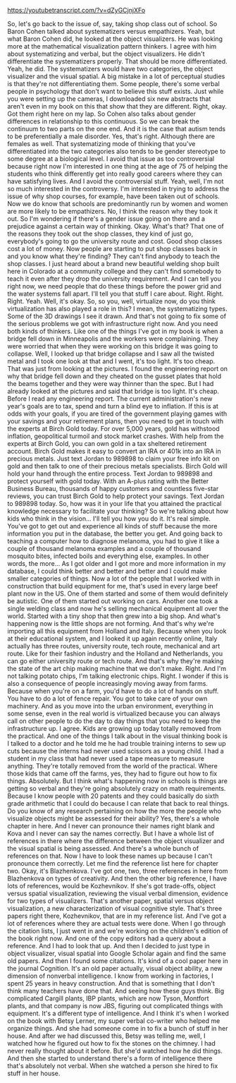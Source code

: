https://youtubetranscript.com/?v=dZyGCjnjXFo

 So, let's go back to the issue of, say, taking shop class out of school. So Baron Cohen talked about systematizers versus empathizers. Yeah, but what Baron Cohen did, he looked at the object visualizers. He was looking more at the mathematical visualization pattern thinkers. I agree with him about systematizing and verbal, but the object visualizers. He didn't differentiate the systematizers properly. That should be more differentiated. Yeah, he did. The systematizers would have two categories, the object visualizer and the visual spatial. A big mistake in a lot of perceptual studies is that they're not differentiating them. Some people, there's some verbal people in psychology that don't want to believe this stuff exists. Just while you were setting up the cameras, I downloaded six new abstracts that aren't even in my book on this that show that they are different. Right, okay. Got them right here on my lap. So Cohen also talks about gender differences in relationship to this continuous. So we can break the continuum to two parts on the one end. And it is the case that autism tends to be preferentially a male disorder. Yes, that's right. Although there are females as well. That systematizing mode of thinking that you've differentiated into the two categories also tends to be gender stereotype to some degree at a biological level. I avoid that issue as too controversial because right now I'm interested in one thing at the age of 75 of helping the students who think differently get into really good careers where they can have satisfying lives. And I avoid the controversial stuff. Yeah, well, I'm not so much interested in the controversy. I'm interested in trying to address the issue of why shop courses, for example, have been taken out of schools. Now we do know that schools are predominantly run by women and women are more likely to be empathizers. No, I think the reason why they took it out. So I'm wondering if there's a gender issue going on there and a prejudice against a certain way of thinking. Okay. What's that? That one of the reasons they took out the shop classes, they kind of just go, everybody's going to go the university route and cost. Good shop classes cost a lot of money. Now people are starting to put shop classes back in and you know what they're finding? They can't find anybody to teach the shop classes. I just heard about a brand new beautiful welding shop built here in Colorado at a community college and they can't find somebody to teach it even after they drop the university requirement. And I can tell you right now, we need people that do these things before the power grid and the water systems fall apart. I'll tell you that stuff I care about. Right. Right. Right. Yeah. Well, it's okay. So, so you, well, virtualize now, do you think virtualization has also played a role in this? I mean, the systematizing types. Some of the 3D drawings I see it drawn. And that's not going to fix some of the serious problems we got with infrastructure right now. And you need both kinds of thinkers. Like one of the things I've got in my book is when a bridge fell down in Minneapolis and the workers were complaining. They were worried that when they were working on this bridge it was going to collapse. Well, I looked up that bridge collapse and I saw all the twisted metal and I took one look at that and I went, it's too light. It's too cheap. That was just from looking at the pictures. I found the engineering report on why that bridge fell down and they cheated on the gusset plates that hold the beams together and they were way thinner than the spec. But I had already looked at the pictures and said that bridge is too light. It's cheap. Before I read any engineering report. The current administration's new year's goals are to tax, spend and turn a blind eye to inflation. If this is at odds with your goals, if you are tired of the government playing games with your savings and your retirement plans, then you need to get in touch with the experts at Birch Gold today. For over 5,000 years, gold has withstood inflation, geopolitical turmoil and stock market crashes. With help from the experts at Birch Gold, you can own gold in a tax sheltered retirement account. Birch Gold makes it easy to convert an IRA or 401k into an IRA in precious metals. Just text Jordan to 989898 to claim your free info kit on gold and then talk to one of their precious metals specialists. Birch Gold will hold your hand through the entire process. Text Jordan to 989898 and protect yourself with gold today. With an A-plus rating with the Better Business Bureau, thousands of happy customers and countless five-star reviews, you can trust Birch Gold to help protect your savings. Text Jordan to 989898 today. So, how was it in your life that you attained the practical knowledge necessary to facilitate your thinking? So we're talking about how kids who think in the vision... I'll tell you how you do it. It's real simple. You've got to get out and experience all kinds of stuff because the more information you put in the database, the better you get. And going back to teaching a computer how to diagnose melanoma, you had to give it like a couple of thousand melanoma examples and a couple of thousand mosquito bites, infected boils and everything else, examples. In other words, the more... As I got older and I got more and more information in my database, I could think better and better and better and I could make smaller categories of things. Now a lot of the people that I worked with in construction that build equipment for me, that's used in every large beef plant now in the US. One of them started and some of them would definitely be autistic. One of them started out working on cars. Another one took a single welding class and now he's selling mechanical equipment all over the world. Started with a tiny shop that then grew into a big shop. And what's happening now is the little shops are not forming. And that's why we're importing all this equipment from Holland and Italy. Because when you look at their educational system, and I looked it up again recently online, Italy actually has three routes, university route, tech route, mechanical and art route. Like for their fashion industry and the Holland and Netherlands, you can go either university route or tech route. And that's why they're making the state of the art chip making machine that we don't make. Right. And I'm not talking potato chips, I'm talking electronic chips. Right. I wonder if this is also a consequence of people increasingly moving away from farms. Because when you're on a farm, you'd have to do a lot of hands on stuff. You have to do a lot of fence repair. You got to take care of your own machinery. And as you move into the urban environment, everything in some sense, even in the real world is virtualized because you can always call on other people to do the day to day things that you need to keep the infrastructure up. I agree. Kids are growing up today totally removed from the practical. And one of the things I talk about in the visual thinking book is I talked to a doctor and he told me he had trouble training interns to sew up cuts because the interns had never used scissors as a young child. I had a student in my class that had never used a tape measure to measure anything. They're totally removed from the world of the practical. Where those kids that came off the farms, yes, they had to figure out how to fix things. Absolutely. But I think what's happening now in schools is things are getting so verbal and they're going absolutely crazy on math requirements. Because I know people with 20 patents and they could basically do sixth grade arithmetic that I could do because I can relate that back to real things. Do you know of any research pertaining on how the more the people who visualize objects might be assessed for their ability? Yes, there's a whole chapter in here. And I never can pronounce their names right blank and Kova and I never can say the names correctly. But I have a whole list of references in there where the difference between the object visualizer and the visual spatial is being assessed. And there's a whole bunch of references on that. Now I have to look these names up because I can't pronounce them correctly. Let me find the reference list here for chapter two. Okay, it's Blazhenkova. I've got one, two, three references in here from Blazhenkova on types of creativity. And then the other big reference, I have lots of references, would be Kozhevnikov. If she's got trade-offs, object versus spatial visualization, reviewing the visual verbal dimension, evidence for two types of visualizers. That's another paper, spatial versus object visualization, a new characterization of visual cognitive style. That's three papers right there, Kozhevnikov, that are in my reference list. And I've got a lot of references where they are actual tests were done. When I go through the citation lists, I just went in and we're working on the children's edition of the book right now. And one of the copy editors had a query about a reference. And I had to look that up. And then I decided to just type in object visualizer, visual spatial into Google Scholar again and find the same old papers. And then I found some citations. It's kind of a cool paper here in the journal Cognition. It's an old paper actually, visual object ability, a new dimension of nonverbal intelligence. I know from working in factories, I spent 25 years in heavy construction. And that is something that I don't think many teachers have done that. And seeing how these guys think. Big complicated Cargill plants, IBP plants, which are now Tyson, Montfort plants, and that company is now JBS, figuring out complicated things with equipment. It's a different type of intelligence. And I think it's when I worked on the book with Betsy Lerner, my super verbal co-writer who helped me organize things. And she had someone come in to fix a bunch of stuff in her house. And after we had discussed this, Betsy was telling me, well, I watched how he figured out how to fix the stones on the chimney. I had never really thought about it before. But she'd watched how he did things. And then she started to understand there's a form of intelligence there that's absolutely not verbal. When she watched a person she hired to fix stuff in her house.